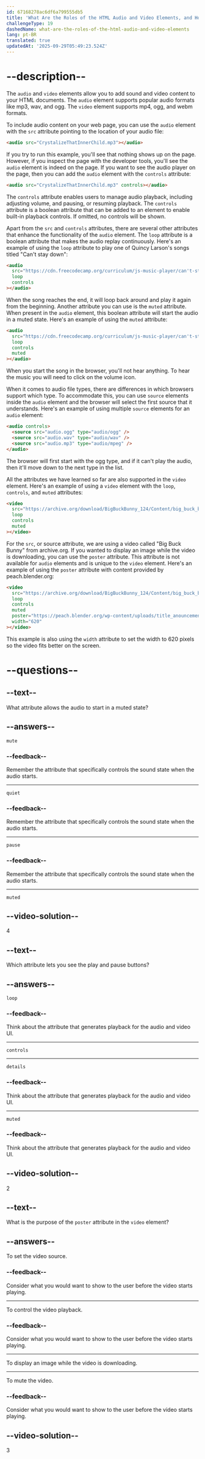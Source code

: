 ```yaml
---
id: 67168278ac6df6a799555db5
title: 'What Are the Roles of the HTML Audio and Video Elements, and How Do They Work?'
challengeType: 19
dashedName: what-are-the-roles-of-the-html-audio-and-video-elements
lang: pt-BR
translated: true
updatedAt: '2025-09-29T05:49:23.524Z'
---
```


# --description--

The `audio` and `video` elements allow you to add sound and video content to your HTML documents. The `audio` element supports popular audio formats like mp3, wav, and ogg.
The `video` element supports mp4, ogg, and webm formats.

To include audio content on your web page, you can use the `audio` element with the `src` attribute pointing to the location of your audio file:

```html
<audio src="CrystalizeThatInnerChild.mp3"></audio>
```

If you try to run this example, you'll see that nothing shows up on the page. However, if you inspect the page with the developer tools, you'll see the `audio` element is indeed on the page. If you want to see the audio player on the page, then you can add the `audio` element with the `controls` attribute:

```html
<audio src="CrystalizeThatInnerChild.mp3" controls></audio>
```

The `controls` attribute enables users to manage audio playback, including adjusting volume, and pausing, or resuming playback. The `controls` attribute is a boolean attribute that can be added to an element to enable built-in playback controls. If omitted, no controls will be shown.

Apart from the `src` and `controls` attributes, there are several other attributes that enhance the functionality of the `audio` element. The `loop` attribute is a boolean attribute that makes the audio replay continuously. Here's an example of using the `loop` attribute to play one of Quincy Larson's songs titled "Can't stay down":

```html
<audio
  src="https://cdn.freecodecamp.org/curriculum/js-music-player/can't-stay-down.mp3"
  loop
  controls
></audio>
```

When the song reaches the end, it will loop back around and play it again from the beginning. Another attribute you can use is the `muted` attribute. When present in the `audio` element, this boolean attribute will start the audio in a muted state. Here's an example of using the `muted` attribute:

```html
<audio
  src="https://cdn.freecodecamp.org/curriculum/js-music-player/can't-stay-down.mp3"
  loop
  controls
  muted
></audio>
```

When you start the song in the browser, you'll not hear anything. To hear the music you will need to click on the volume icon.

When it comes to audio file types, there are differences in which browsers support which type. To accommodate this, you can use `source` elements inside the `audio` element and the browser will select the first source that it understands. Here's an example of using multiple `source` elements for an `audio` element:

```html
<audio controls>
  <source src="audio.ogg" type="audio/ogg" />
  <source src="audio.wav" type="audio/wav" />
  <source src="audio.mp3" type="audio/mpeg" />
</audio>
```

The browser will first start with the ogg type, and if it can't play the audio, then it'll move down to the next type in the list.

All the attributes we have learned so far are also supported in the `video` element. Here's an example of using a `video` element with the `loop`, `controls`, and `muted` attributes:

```html
<video
  src="https://archive.org/download/BigBuckBunny_124/Content/big_buck_bunny_720p_surround.mp4"
  loop
  controls
  muted
></video>
```

For the `src`, or source attribute, we are using a video called "Big Buck Bunny" from archive.org. If you wanted to display an image while the video is downloading, you can use the `poster` attribute. This attribute is not available for `audio` elements and is unique to the `video` element. Here's an example of using the `poster` attribute with content provided by peach.blender.org:

```html
<video
  src="https://archive.org/download/BigBuckBunny_124/Content/big_buck_bunny_720p_surround.mp4"
  loop
  controls
  muted
  poster="https://peach.blender.org/wp-content/uploads/title_anouncement.jpg?x11217"
  width="620"
></video>
```

This example is also using the `width` attribute to set the width to 620 pixels so the video fits better on the screen.

# --questions--

## --text--

What attribute allows the audio to start in a muted state?

## --answers--

`mute`

### --feedback--

Remember the attribute that specifically controls the sound state when the audio starts.

---

`quiet`

### --feedback--

Remember the attribute that specifically controls the sound state when the audio starts.

---

`pause`

### --feedback--

Remember the attribute that specifically controls the sound state when the audio starts.

---

`muted`

## --video-solution--

4

## --text--

Which attribute lets you see the play and pause buttons?

## --answers--

`loop`

### --feedback--

Think about the attribute that generates playback for the audio and video UI.

---

`controls`

---

`details`

### --feedback--

Think about the attribute that generates playback for the audio and video UI.

---

`muted`

### --feedback--

Think about the attribute that generates playback for the audio and video UI.

## --video-solution--

2

## --text--

What is the purpose of the `poster` attribute in the `video` element?

## --answers--

To set the video source.

### --feedback--

Consider what you would want to show to the user before the video starts playing.

---

To control the video playback.

### --feedback--

Consider what you would want to show to the user before the video starts playing.

---

To display an image while the video is downloading.

---

To mute the video.

### --feedback--

Consider what you would want to show to the user before the video starts playing.

## --video-solution--

3
